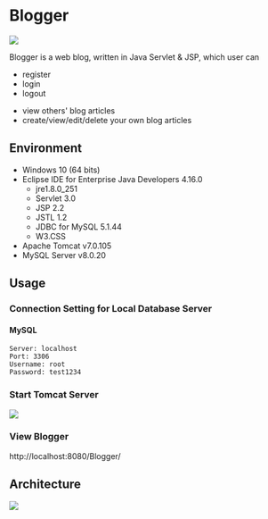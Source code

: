 # Blogger
![](https://i.imgur.com/6c7dJyN.png)

<p>Blogger is a web blog, written in Java Servlet & JSP, which user can</p> 
<ul>
  <li>register</li>
  <li>login</li>
  <li>logout</li>
</ul>
<ul>
  <li>view others' blog articles</li>
  <li>create/view/edit/delete your own blog articles</li>
</ul>

## Environment

- Windows 10 (64 bits) <br>
- Eclipse IDE for Enterprise Java Developers 4.16.0 <br>
  - jre1.8.0_251 <br>
  - Servlet 3.0 <br>
  - JSP 2.2 <br>
  - JSTL 1.2 <br>
  - JDBC for MySQL 5.1.44 <br>
  - W3.CSS <br>
- Apache Tomcat v7.0.105 <br>
- MySQL Server v8.0.20 <br>

## Usage
### Connection Setting for Local Database Server
#### MySQL
```
Server: localhost
Port: 3306
Username: root
Password: test1234
```

### Start Tomcat Server
![](https://i.imgur.com/TscZkDz.png)

### View Blogger
http://localhost:8080/Blogger/

## Architecture
![](https://i.imgur.com/FSj3INx.png)
